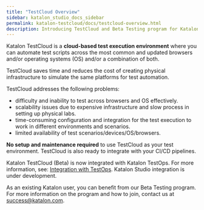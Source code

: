 ```yaml
---
title: "TestCloud Overview"
sidebar: katalon_studio_docs_sidebar
permalink: katalon-testcloud/docs/testcloud-overview.html
description: Introducing TestCloud and Beta Testing program for Katalon users
---
```


Katalon TestCloud is a **cloud-based test execution environment** where you can automate test scripts across the most common and updated browsers and/or operating systems (OS) and/or a combination of both.

TestCloud saves time and reduces the cost of creating physical infrastructure to simulate the same platforms for test automation.

TestCloud addresses the following problems:

* difficulty and inability to test across browsers and OS effectively.
* scalability issues due to expensive infrastructure and slow process in setting up physical labs.
* time-consuming configuration and integration for the test execution to work in different environments and scenarios.
* limited availability of test scenarios/devices/OS/browsers.

**No setup and maintenance required** to use TestCloud as your test environment. TestCloud is also ready to integrate with your CI/CD pipelines.

Katalon TestCloud (Beta) is now integrated with Katalon TestOps. For more information, see: [Integration with TestOps](https://docs.katalon.com/katalon-testcloud/docs/integrate-testcloud-with-testops.html). Katalon Studio integration is under development.

As an existing Katalon user, you can benefit from our Beta Testing program. For more information on the program and how to join, contact us at success@katalon.com.  
